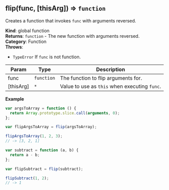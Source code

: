 <a name="flip"></a>

## flip(func, [thisArg]) ⇒ <code>function</code>
Creates a function that invokes `func` with arguments reversed.

**Kind**: global function  
**Returns**: <code>function</code> - The new function with arguments reversed.  
**Category**: Function  
**Throws**:

- <code>TypeError</code> If `func` is not function.

| Param | Type | Description |
| --- | --- | --- |
| func | <code>function</code> | The function to flip arguments for. |
| [thisArg] | <code>\*</code> | Value to use as <code>this</code> when executing <code>func</code>. |

**Example**  
```js
var argsToArray = function () {
  return Array.prototype.slice.call(arguments, 0);
};

var flipArgsToArray = flip(argsToArray);

flipArgsToArray(1, 2, 3);
// -> [3, 2, 1]

var subtract = function (a, b) {
  return a - b;
};

var flipSubtract = flip(subtract);

flipSubtract(1, 2);
// -> 1
```
